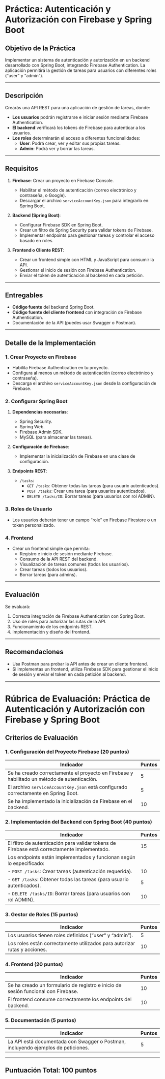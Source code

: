 # Práctica: Autenticación y Autorización con Firebase y Spring Boot

## Objetivo de la Práctica
Implementar un sistema de autenticación y autorización en un backend desarrollado con Spring Boot, integrando Firebase Authentication. La aplicación permitirá la gestión de tareas para usuarios con diferentes roles (“user” y “admin”).

---

## Descripción
Crearás una API REST para una aplicación de gestión de tareas, donde:

- **Los usuarios** podrán registrarse e iniciar sesión mediante Firebase Authentication.
- **El backend** verificará los tokens de Firebase para autenticar a los usuarios.
- **Los roles** determinarán el acceso a diferentes funcionalidades:
  - **User**: Podrá crear, ver y editar sus propias tareas.
  - **Admin**: Podrá ver y borrar las tareas.

---

## Requisitos
1. **Firebase**: Crear un proyecto en Firebase Console.
   - Habilitar el método de autenticación (correo electrónico y contraseña, o Google).
   - Descargar el archivo `serviceAccountKey.json` para integrarlo en Spring Boot.

2. **Backend (Spring Boot)**:
   - Configurar Firebase SDK en Spring Boot.
   - Crear un filtro de Spring Security para validar tokens de Firebase.
   - Implementar endpoints para gestionar tareas y controlar el acceso basado en roles.

3. **Frontend o Cliente REST**:
   - Crear un frontend simple con HTML y JavaScript para consumir la API.
   - Gestionar el inicio de sesión con Firebase Authentication.
   - Enviar el token de autenticación al backend en cada petición.

---

## Entregables
- **Código fuente** del backend Spring Boot.
- **Código fuente del cliente frontend** con integración de Firebase Authentication.
- Documentación de la API (puedes usar Swagger o Postman).

---

## Detalle de la Implementación

### 1. Crear Proyecto en Firebase
- Habilita Firebase Authentication en tu proyecto.
- Configura al menos un método de autenticación (correo electrónico y contraseña).
- Descarga el archivo `serviceAccountKey.json` desde la configuración de Firebase.

### 2. Configurar Spring Boot
1. **Dependencias necesarias**:
   - Spring Security.
   - Spring Web.
   - Firebase Admin SDK.
   - MySQL (para almacenar las tareas).

2. **Configuración de Firebase**:
   - Implementar la inicialización de Firebase en una clase de configuración.

3. **Endpoints REST**:
   - `/tasks`:
     - `GET /tasks`: Obtener todas las tareas (para usuario autenticados).
     - `POST /tasks`: Crear una tarea (para usuarios autenticados).
     - `DELETE /tasks/ID`: Borrar tareas (para usuarios con rol ADMIN).

### 3. Roles de Usuario
- Los usuarios deberán tener un campo “role” en Firebase Firestore o un token personalizado.

### 4. Frontend
- Crear un frontend simple que permita:
  - Registro e inicio de sesión mediante Firebase.
  - Consumo de la API REST del backend.
  - Visualización de tareas comunes (todos los usuarios).
  - Crear tareas (todos los usuarios).
  - Borrar tareas (para admins).


---

## Evaluación
Se evaluará:
1. Correcta integración de Firebase Authentication con Spring Boot.
2. Uso de roles para autorizar las rutas de la API.
3. Funcionamiento de los endpoints REST.
4. Implementación y diseño del frontend.

---

## Recomendaciones
- Usa Postman para probar la API antes de crear un cliente frontend.
- Si implementas un frontend, utiliza Firebase SDK para gestionar el inicio de sesión y enviar el token en cada petición al backend.

---

# Rúbrica de Evaluación: Práctica de Autenticación y Autorización con Firebase y Spring Boot

## Criterios de Evaluación

### 1. **Configuración del Proyecto Firebase** (20 puntos)

| Indicador                                                                 | Puntos |
|--------------------------------------------------------------------------|--------|
| Se ha creado correctamente el proyecto en Firebase y habilitado un método de autenticación. | 5      |
| El archivo `serviceAccountKey.json` está configurado correctamente en Spring Boot. | 5      |
| Se ha implementado la inicialización de Firebase en el backend.          | 10     |

### 2. **Implementación del Backend con Spring Boot** (40 puntos)

| Indicador                                                                 | Puntos |
|--------------------------------------------------------------------------|--------|
| El filtro de autenticación para validar tokens de Firebase está correctamente implementado. | 15     |
| Los endpoints están implementados y funcionan según lo especificado:    |        |
| - `POST /tasks`: Crear tareas (autenticación requerida).                 | 10     |
| - `GET /tasks`: Obtener todas las tareas (para usuario autenticados).                   | 5     |
| - `DELETE /tasks/ID`: Borrar tareas (para usuarios con rol ADMIN). | 10      |

### 3. **Gestor de Roles** (15 puntos)

| Indicador                                                                 | Puntos |
|--------------------------------------------------------------------------|--------|
| Los usuarios tienen roles definidos (“user” y “admin”).                  | 5      |
| Los roles están correctamente utilizados para autorizar rutas y acciones.| 10     |

### 4. **Frontend** (20 puntos)

| Indicador                                                                 | Puntos |
|--------------------------------------------------------------------------|--------|
| Se ha creado un formulario de registro e inicio de sesión funcional con Firebase. | 10     |
| El frontend consume correctamente los endpoints del backend.             | 10     |

### 5. **Documentación** (5 puntos)

| Indicador                                                                 | Puntos |
|--------------------------------------------------------------------------|--------|
| La API está documentada con Swagger o Postman, incluyendo ejemplos de peticiones. | 5      |

---

## Puntuación Total: 100 puntos
